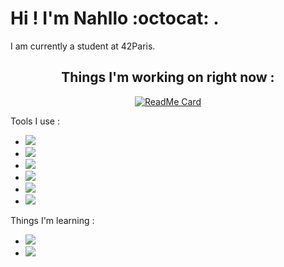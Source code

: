 <body>
 
 # Hi ! I'm Nahllo :octocat: .

 I am currently a student at 42Paris.

 <div align=center>

 ## Things I'm working on right now :


 [![ReadMe Card](https://github-readme-stats.vercel.app/api/pin/?username=NahIIo&repo=minishell&theme=radical)](https://github.com/NahIIo/minishell)
  </div>

 <div aling=left>

Tools I use :

 - <img src="http://img.shields.io/badge/-VS%20Code-007ACC?style=flat&logo=visual%20studio%20code&logoColor=white">

 - <img src="http://img.shields.io/badge/-Github-000000?style=flat&logo=github&logoColor=FFFFFF">

 - <img src="http://img.shields.io/badge/-Git-F1502F?style=flat&logo=git&logoColor=FFFFFF">
 
 - <img src="http://img.shields.io/badge/-PHP-77BB4?style=flat&logo=php&logoColor=FFFFFF">

 - <img src="http://img.shields.io/badge/-Docker-2496ed?style=flat&logo=docker&logoColor=FFFFFF">

 - <img src="http://img.shields.io/badge/-StackOverflow-fe7a16?style=flat&logo=Stack Overflow&logoColor=FFFFFF">

 Things I'm learning :

 - <img src="https://img.shields.io/badge/-C%20&%20C++-659ad2?style=flat&logo=c%2B%2B&logoColor=ffffff">
  
 - <img src="https://img.shields.io/badge/-JavaScript-eed718?style=flat&logo=javascript&logoColor=ffffff">

 </div>
</body>
